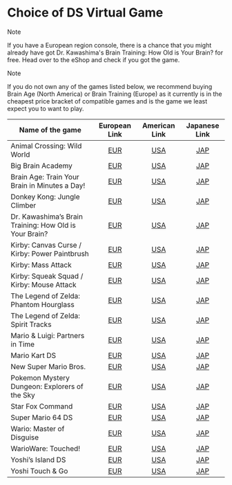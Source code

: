 # Choice of DS Virtual Game

> [!NOTE]
> If you have a European region console, there is a chance that you might already have got Dr. Kawashima's Brain Training: How Old is Your Brain? for free. Head over to the eShop and check if you got the game.

> [!NOTE]
> If you do not own any of the games listed below, we recommend buying Brain Age (North America) or Brain Training (Europe) as it currently is in the cheapest price bracket of compatible games and is the game we least expect you to want to play.

| Name of the game | European Link | American Link | Japanese Link |
|---|:-:|:-:|:-:|
|Animal Crossing: Wild World| [EUR](https://www.nintendo.eu/Jeux/Nintendo-DS/Animal-Crossing-Wild-World-270011.html) | [USA](https://www.nintendo.com/games/detail/animal-crossing-wild-world-wii-u/) | [JAP](https://www.nintendo.co.jp/titles/20010000023019) |
|Big Brain Academy| [EUR](https://www.nintendo.eu/Games/Nintendo-DS/Big-Brain-Academy-270143.html) | [USA](https://www.nintendo.com/games/detail/big-brain-academy-wii-u/) | [JAP](https://www.nintendo.co.jp/titles/20010000013967) |
|Brain Age: Train Your Brain in Minutes a Day!| [EUR](https://www.nintendo.eu/Games/Nintendo-DS/Dr-Kawashima-s-Brain-Training-How-Old-is-Your-Brain--270627.html) | [USA](https://www.nintendo.com/games/detail/brain-age-train-your-brain-in-minutes-a-day-wii-u/) | [JAP](https://www.nintendo.co.jp/titles/20010000006826) |
|Donkey Kong: Jungle Climber| [EUR](https://www.nintendo.co.uk/Games/Nintendo-DS/Donkey-Kong-Jungle-Climber-270506.html) | [USA](https://www.nintendo.com/games/detail/dk-jungle-climber-wii-u/) | [JAP](https://www.nintendo.co.jp/titles/20010000014168) |
|Dr. Kawashima’s Brain Training: How Old is Your Brain?| [EUR](https://www.nintendo.co.uk/Games/Nintendo-DS/Dr-Kawashima-s-Brain-Training-How-Old-is-Your-Brain--270627.html) | [USA](https://www.nintendo.com/games/detail/brain-age-train-your-brain-in-minutes-a-day-wii-u/) | [JAP](https://www.nintendo.co.jp/titles/20010000006826) |
|Kirby: Canvas Curse / Kirby: Power Paintbrush| [EUR](https://www.nintendo.co.uk/Games/Nintendo-DS/Kirby-Power-Paintbrush-271287.html) | [USA](https://www.nintendo.com/games/detail/kirby-canvas-curse-wii-u/) | [JAP](https://www.nintendo.co.jp/titles/20010000015447) |
|Kirby: Mass Attack | [EUR](https://www.nintendo.co.uk/Games/Nintendo-DS/Kirby-Mass-Attack-271265.html#Overview) | [USA](https://www.nintendo.com/games/detail/kirby-mass-attack-wii-u/) | [JAP](https://www.nintendo.co.jp/titles/20010000017169) |
|Kirby: Squeak Squad / Kirby: Mouse Attack| [EUR](https://www.nintendo.co.uk/Games/Nintendo-DS/Kirby-Mouse-Attack-271276.html) | [USA](https://www.nintendo.com/games/detail/kirby-squeak-squad-wii-u/) | [JAP](https://www.nintendo.co.jp/titles/20010000014167) |
|The Legend of Zelda: Phantom Hourglass| [EUR](https://www.nintendo.co.uk/Games/Nintendo-DS/The-Legend-of-Zelda-Phantom-Hourglass-273289.html) | [USA](https://www.nintendo.com/games/detail/the-legend-of-zelda-phantom-hourglass-wii-u/) | [JAP](https://www.nintendo.co.jp/titles/20010000017170) |
|The Legend of Zelda: Spirit Tracks| [EUR](https://www.nintendo.co.uk/Games/Nintendo-DS/The-Legend-of-Zelda-Spirit-Tracks-273300.html) | [USA](https://www.nintendo.com/games/detail/the-legend-of-zelda-spirit-tracks-wii-u/) | [JAP](https://www.nintendo.co.jp/titles/20010000017168) |
|Mario & Luigi: Partners in Time| [EUR](https://www.nintendo.co.uk/Games/Nintendo-DS/Mario-Luigi-Partners-in-Time-271595.html) | [USA](https://www.nintendo.com/games/detail/mario-luigi-partners-in-time-wii-u/) | [JAP](https://www.nintendo.co.jp/titles/20010000013367) |
|Mario Kart DS| [EUR](https://www.nintendo.co.uk/Games/Nintendo-DS/Mario-Kart-DS-271518.html) | [USA](https://www.nintendo.com/games/detail/mario-kart-ds-wii-u/) | [JAP](https://www.nintendo.co.jp/titles/20010000011949) |
|New Super Mario Bros.| [EUR](https://www.nintendo.co.uk/Games/Nintendo-DS/New-Super-Mario-Bros--271969.html) | [USA](https://www.nintendo.com/games/detail/new-super-mario-bros-wii-u/) | [JAP](https://www.nintendo.co.jp/titles/20010000011947) |
|Pokemon Mystery Dungeon: Explorers of the Sky| [EUR](https://www.nintendo.co.uk/Games/Nintendo-DS/Pokemon-Mystery-Dungeon-Explorers-of-Sky-272409.html) | [USA](https://www.nintendo.com/games/detail/pokemon-mystery-dungeon-explorers-of-sky-wii-u/) | [JAP](https://www.nintendo.co.jp/titles/20010000023018) |
|Star Fox Command| [EUR](https://www.nintendo.co.uk/Games/Nintendo-DS/Star-Fox-Command-273113.html) | [USA](https://www.nintendo.com/games/detail/star-fox-command-wii-u/) | [JAP](https://www.nintendo.co.jp/titles/20010000014227) |
|Super Mario 64 DS| [EUR](https://www.nintendo.co.uk/Games/Nintendo-DS/Super-Mario-64-DS-273179.html) | [USA](https://www.nintendo.com/games/detail/super-mario-64-ds-wii-u/) | [JAP](https://www.nintendo.co.jp/titles/20010000015449) |
|Wario: Master of Disguise| [EUR](https://www.nintendo.co.uk/Games/Nintendo-DS/Wario-Master-of-Disguise-273553.html) | [USA](https://www.nintendo.com/games/detail/wario-master-of-disguise-wii-u/) | [JAP](https://www.nintendo.co.jp/titles/20010000014228) |
|WarioWare: Touched! | [EUR](https://www.nintendo.co.uk/Games/Nintendo-DS/WarioWare-Touched--273564.html) | [USA](https://www.nintendo.com/games/detail/warioware-touched-wii-u/) | [JAP](https://www.nintendo.co.jp/titles/20010000013308) |
|Yoshi’s Island DS| [EUR](https://www.nintendo.co.uk/Games/Nintendo-DS/Yoshi-s-Island-DS-273630.html) | [USA](https://www.nintendo.com/games/detail/yoshis-island-ds-wii-u/) | [JAP](https://www.nintendo.co.jp/titles/20010000013369) |
|Yoshi Touch & Go| [EUR](https://www.nintendo.co.uk/Games/Nintendo-DS/Yoshi-Touch-Go-273641.html) | [USA](https://www.nintendo.com/games/detail/yoshi-touch-go-wii-u/) | [JAP](https://www.nintendo.co.jp/titles/20010000006827) |